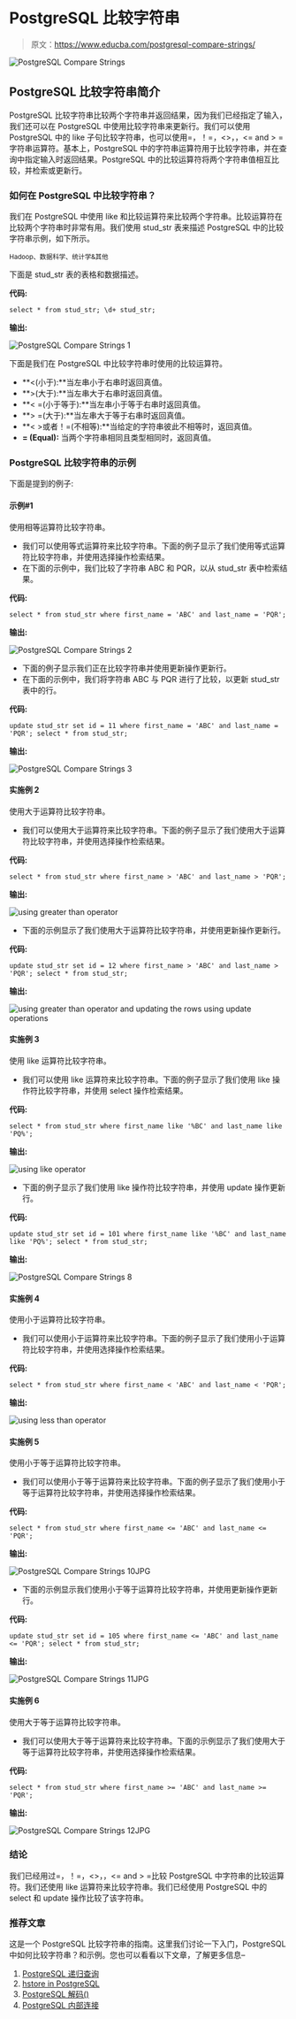 # PostgreSQL 比较字符串

> 原文：<https://www.educba.com/postgresql-compare-strings/>

![PostgreSQL Compare Strings](img/a9f87d916890cd924d0e2c58cdb0eeb2.png)



## PostgreSQL 比较字符串简介

PostgreSQL 比较字符串比较两个字符串并返回结果，因为我们已经指定了输入，我们还可以在 PostgreSQL 中使用比较字符串来更新行。我们可以使用 PostgreSQL 中的 like 子句比较字符串，也可以使用=，！=，<>，，<= and > =字符串运算符。基本上，PostgreSQL 中的字符串运算符用于比较字符串，并在查询中指定输入时返回结果。PostgreSQL 中的比较运算符将两个字符串值相互比较，并检索或更新行。

### 如何在 PostgreSQL 中比较字符串？

我们在 PostgreSQL 中使用 like 和比较运算符来比较两个字符串。比较运算符在比较两个字符串时非常有用。我们使用 stud_str 表来描述 PostgreSQL 中的比较字符串示例，如下所示。

<small>Hadoop、数据科学、统计学&其他</small>

下面是 stud_str 表的表格和数据描述。

**代码:**

`select * from stud_str;
\d+ stud_str;`

**输出:**

![PostgreSQL Compare Strings 1](img/a728d71b191a4a62611a6d709e888f09.png)



下面是我们在 PostgreSQL 中比较字符串时使用的比较运算符。

*   **<(小于):**当左串小于右串时返回真值。
*   **>(大于):**当左串大于右串时返回真值。
*   **< =(小于等于):**当左串小于等于右串时返回真值。
*   **> =(大于):**当左串大于等于右串时返回真值。
*   **< >或者！=(不相等):**当给定的字符串彼此不相等时，返回真值。
*   **= (Equal):** 当两个字符串相同且类型相同时，返回真值。

### PostgreSQL 比较字符串的示例

下面是提到的例子:

#### 示例#1

使用相等运算符比较字符串。

*   我们可以使用等式运算符来比较字符串。下面的例子显示了我们使用等式运算符比较字符串，并使用选择操作检索结果。
*   在下面的示例中，我们比较了字符串 ABC 和 PQR，以从 stud_str 表中检索结果。

**代码:**

`select * from stud_str where first_name = 'ABC' and last_name = 'PQR';`

**输出:**

![PostgreSQL Compare Strings 2](img/f8cf3a2a97bb58d52a325ff96765a711.png)



*   下面的例子显示我们正在比较字符串并使用更新操作更新行。
*   在下面的示例中，我们将字符串 ABC 与 PQR 进行了比较，以更新 stud_str 表中的行。

**代码:**

`update stud_str set id = 11 where first_name = 'ABC' and last_name = 'PQR';
select * from stud_str;`

**输出:**

![PostgreSQL Compare Strings 3](img/1ec7369086998b9cda865a842eb2f614.png)



#### 实施例 2

使用大于运算符比较字符串。

*   我们可以使用大于运算符来比较字符串。下面的例子显示了我们使用大于运算符比较字符串，并使用选择操作检索结果。

**代码:**

`select * from stud_str where first_name > 'ABC' and last_name > 'PQR';`

**输出:**

![using greater than operator](img/f1e3d3d2a89ca9c80f194fb91b3b86ac.png)



*   下面的示例显示了我们使用大于运算符比较字符串，并使用更新操作更新行。

**代码:**

`update stud_str set id = 12 where first_name > 'ABC' and last_name > 'PQR';
select * from stud_str;`

**输出:**

![using greater than operator and updating the rows using update operations](img/ada089bb435f07d2d6356a271c737829.png)



#### 实施例 3

使用 like 运算符比较字符串。

*   我们可以使用 like 运算符来比较字符串。下面的例子显示了我们使用 like 操作符比较字符串，并使用 select 操作检索结果。

**代码:**

`select * from stud_str where first_name like '%BC' and last_name like 'PQ%';`

**输出:**

![using like operator](img/dfcb2349a9dd1ebe59ef66e403fae8f1.png)



*   下面的例子显示了我们使用 like 操作符比较字符串，并使用 update 操作更新行。

**代码:**

`update stud_str set id = 101 where first_name like '%BC' and last_name like 'PQ%';
select * from stud_str;`

**输出:**

![PostgreSQL Compare Strings 8](img/fda85b30d867153832dbc6cb3b631c4b.png)



#### 实施例 4

使用小于运算符比较字符串。

*   我们可以使用小于运算符来比较字符串。下面的例子显示了我们使用小于运算符比较字符串，并使用选择操作检索结果。

**代码:**

`select * from stud_str where first_name < 'ABC' and last_name < 'PQR';`

**输出:**

![using less than operator](img/d47cf468b84f8d2eb2e35189ddeba807.png)



#### 实施例 5

使用小于等于运算符比较字符串。

*   我们可以使用小于等于运算符来比较字符串。下面的例子显示了我们使用小于等于运算符比较字符串，并使用选择操作检索结果。

**代码:**

`select * from stud_str where first_name <= 'ABC' and last_name <= 'PQR';`

**输出:**

![PostgreSQL Compare Strings 10JPG](img/f2063eb8601f7bd4844259d40687140e.png)



*   下面的示例显示我们使用小于等于运算符比较字符串，并使用更新操作更新行。

**代码:**

`update stud_str set id = 105 where first_name <= 'ABC' and last_name <= 'PQR';
select * from stud_str;`

**输出:**

![PostgreSQL Compare Strings 11JPG](img/4a9ece47d01424ed790e71a89b13f384.png)



#### 实施例 6

使用大于等于运算符比较字符串。

*   我们可以使用大于等于运算符来比较字符串。下面的示例显示了我们使用大于等于运算符比较字符串，并使用选择操作检索结果。

**代码:**

`select * from stud_str where first_name >= 'ABC' and last_name >= 'PQR';`

**输出:**

![PostgreSQL Compare Strings 12JPG](img/12188dc5be4fe09d86683066530b0305.png)



### 结论

我们已经用过=，！=，<>，，<= and > =比较 PostgreSQL 中字符串的比较运算符。我们还使用 like 运算符来比较字符串。我们已经使用 PostgreSQL 中的 select 和 update 操作比较了该字符串。

### 推荐文章

这是一个 PostgreSQL 比较字符串的指南。这里我们讨论一下入门，PostgreSQL 中如何比较字符串？和示例。您也可以看看以下文章，了解更多信息–

1.  [PostgreSQL 递归查询](https://www.educba.com/postgresql-recursive-query/)
2.  [hstore in PostgreSQL](https://www.educba.com/hstore-in-postgresql/)
3.  [PostgreSQL 解码()](https://www.educba.com/postgresql-decode/)
4.  [PostgreSQL 内部连接](https://www.educba.com/postgresql-inner-join/)